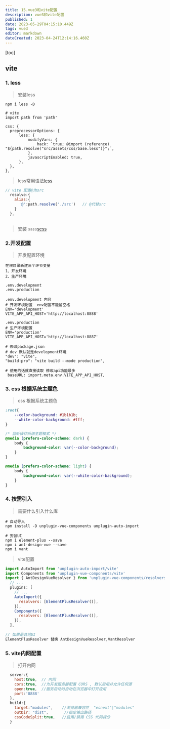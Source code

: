 ```yaml
---
title: 15.vue3和vite配置
description: vue3和vite配置
published: 1
date: 2023-05-29T04:15:10.449Z
tags: vue3
editor: markdown
dateCreated: 2023-04-24T12:14:16.460Z
---
```


[toc]





## vite



### 1. less

> 安装less

```shell
npm i less -D 

# vite
import path from 'path'

css: {
  preprocessorOptions: {
      less: {
          modifyVars: {
              hack: `true; @import (reference) "${path.resolve("src/assets/css/base.less")}";`,
          },
          javascriptEnabled: true,
      },
  },
},
```

> less常用语法[less](https://blog.csdn.net/weixin_46032850/article/details/107271709)

```js
// vite 配置@为src
  resolve:{
    alias:{
      '@':path.resolve('./src')   // @代替src
    }
  },
      
```

> 安装 `sass`[scss](https://juejin.cn/post/7239585610862805051)

### 2.开发配置

> 开发配置环境

```shell
在根目录新建三个环节变量
1、开发环境
2、生产环境

.env.development
.env.production

.env.development 内容
# 开发环境配置  env配置不能留空格
ENV='development'
VITE_APP_API_HOST='http://localhost:8888'

.env.production
# 生产环境配置
ENV='production'
VITE_APP_API_HOST='http://localhost:8887'

# 修改package.json
# dev 默认就是development环境
"dev": "vite", 
"build:pro": "vite build --mode production",

# 使用的话就直接读取 修改api功能最多
 baseURL: import.meta.env.VITE_APP_API_HOST,
```



### 3. css 根据系统主题色

> css 根据系统主题色

```css
:root{
    --color-background: #1b1b1b;
    --white-color-background: #fff;
}

/* 监听操作系统主题模式 */
@media (prefers-color-scheme: dark) {
    body {
        background-color: var(--color-background);
    }
}

@media (prefers-color-scheme: light) {
    body {
        background-color: var(--white-color-background);
    }
}
```



### 4. 按需引入

> 需要什么引入什么库

```shell
# 自动导入
npm install -D unplugin-vue-components unplugin-auto-import

# 安装UI
npm i element-plus --save
npm i ant-design-vue --save
npm i vant
```

> vite配置

```js
import AutoImport from 'unplugin-auto-import/vite'
import Components from 'unplugin-vue-components/vite'
import { AntDesignVueResolver } from 'unplugin-vue-components/resolvers'
  // ...
  plugins: [
    // ...
    AutoImport({
      resolvers: [ElementPlusResolver()],
    }),
    Components({
      resolvers: [ElementPlusResolver()],
    }),
  ],
      
// 如果是其他UI
ElementPlusResolver 替换 AntDesignVueResolver,VantResolver
```



### 5. vite内网配置

> 打开内网

```js
  server:{
    host:true,  // 内网
    cors:true,  //为开发服务器配置 CORS , 默认启用并允许任何源
    open:true,  //服务启动时自动在浏览器中打开应用
    port:'8888'
  },
  build:{
    target:"modules",    //浏览器兼容性  "esnext"|"modules"
    outDir: "dist",       //指定输出路径
    cssCodeSplit:true,   //启用/禁用 CSS 代码拆分
  }
```







